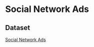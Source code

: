 # Social Network Ads

## Dataset

[Social Network Ads](https://www.kaggle.com/rakeshrau/social-network-ads)
